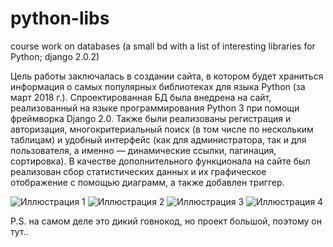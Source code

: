 # python-libs
course work on databases (a small bd with a list of interesting libraries for Python; django 2.0.2)

Цель работы заключалась в создании сайта, в котором будет храниться информация о самых популярных библиотеках для языка Python (за март 2018 г.). Спроектированная БД была внедрена на сайт, реализованный на языке программирования Python 3 при помощи фреймворка Django 2.0. Также были реализованы регистрация и авторизация, многокритериальный поиск (в том числе по нескольким таблицам) и удобный интерфейс (как для администратора, так и для пользователя, а именно — динамические ссылки, пагинация, сортировка). В качестве дополнительного функционала на сайте был реализован сбор статистических данных и их графическое отображение с помощью диаграмм, а также добавлен триггер.

![Иллюстрация 1](https://78.media.tumblr.com/765f038b4361449d1eb944a68b7e3b70/tumblr_pep0vyU7HA1rpcmy2o4_r1_1280.png)
![Иллюстрация 2](https://78.media.tumblr.com/a6d638e7e715de7b265e2e1346d1a659/tumblr_pep0vyU7HA1rpcmy2o5_r1_1280.png)
![Иллюстрация 3](https://78.media.tumblr.com/cc21a6fcb03893961935b31543f58c42/tumblr_pep0vyU7HA1rpcmy2o6_r1_1280.png)
![Иллюстрация 4](https://78.media.tumblr.com/0376e98d9a46b0973dcb6d3072dd5fbe/tumblr_pep0vyU7HA1rpcmy2o7_r1_1280.png)

P.S. на самом деле это дикий говнокод, но проект большой, поэтому он тут..
